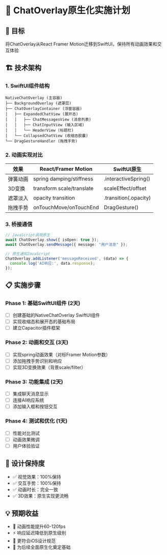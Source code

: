 # 📱 ChatOverlay原生化实施计划

## 🎯 目标
将ChatOverlay从React Framer Motion迁移到SwiftUI，保持所有动画效果和交互体验

## 🏗️ 技术架构

### 1. SwiftUI组件结构
```
NativeChatOverlay (主容器)
├── BackgroundOverlay (遮罩层)
├── ChatOverlayContainer (浮窗容器)
│   ├── ExpandedChatView (展开态)
│   │   ├── ChatMessagesView (消息列表)
│   │   ├── ChatInputView (输入区域)
│   │   └── HeaderView (标题栏)
│   └── CollapsedChatView (收缩态胶囊)
└── DragGestureHandler (拖拽手势)
```

### 2. 动画实现对比
| 效果 | React/Framer Motion | SwiftUI原生 |
|------|-------------------|-------------|
| 弹簧动画 | spring damping/stiffness | .interactiveSpring() |
| 3D变换 | transform scale/translate | scaleEffect/offset |
| 遮罩淡入 | opacity transition | .transition(.opacity) |
| 拖拽手势 | onTouchMove/onTouchEnd | DragGesture() |

### 3. 桥接通信
```typescript
// JavaScript调用原生
await ChatOverlay.show({ isOpen: true });
await ChatOverlay.sendMessage({ message: "用户消息" });

// 原生通知JavaScript  
ChatOverlay.addListener('messageReceived', (data) => {
  console.log('AI响应:', data.response);
});
```

## 📋 实施步骤

### Phase 1: 基础SwiftUI组件 (2天)
- [ ] 创建基础的NativeChatOverlay SwiftUI组件
- [ ] 实现收缩态和展开态的基础布局
- [ ] 建立Capacitor插件框架

### Phase 2: 动画和交互 (3天)
- [ ] 实现spring动画效果（对标Framer Motion参数）
- [ ] 添加拖拽手势识别和响应
- [ ] 实现3D变换效果（背景scale/filter）

### Phase 3: 功能集成 (2天)
- [ ] 集成聊天消息显示
- [ ] 连接AI响应系统
- [ ] 添加输入框和按钮交互

### Phase 4: 测试和优化 (1天)
- [ ] 性能对比测试
- [ ] 动画效果微调
- [ ] 用户体验验证

## 🎨 设计保持度
- ✅ 视觉效果：100%保持
- ✅ 交互手势：100%保持  
- ✅ 动画时长：完全一致
- ✅ 3D效果：原生实现更流畅

## 💡 预期收益
- 🚀 动画性能提升60-120fps
- ⚡ 响应延迟降低到原生级别
- 📱 更符合iOS设计规范
- 🔧 为后续全面原生化奠定基础
